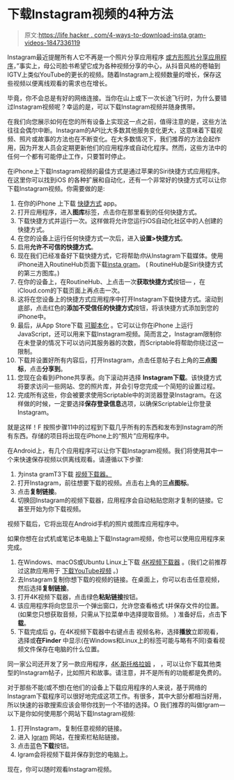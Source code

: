 # 下载Instagram视频的4种方法

> 原文:[https://life hacker . com/4-ways-to-download-insta gram-videos-1847336119](https://lifehacker.com/4-ways-to-download-instagram-videos-1847336119)

Instagram最近提醒所有人它不再是一个照片分享应用程序 [或方形照片分享应用程序](https://wersm.com/instagram-is-no-longer-a-photo-sharing-app)，”事实上，母公司脸书希望它成为各种视频分享的中心，从抖音风格的卷轴到IGTV上类似YouTube的更长的视频。随着Instagram上视频数量的增长，保存这些视频以便离线观看的需求也在增长。

毕竟，你不会总是有好的网络连接。当你在山上或下一次长途飞行时，为什么要错过Instagram视频呢？幸运的是，可以下载Instagram视频并随身携带。

在我们向您展示如何在您的所有设备上实现这一点之前，值得注意的是，这些方法往往会偶尔中断。Instagram的API比大多数其他服务变化更大，这意味着下载视频、照片或故事的方法也在不断变化。在大多数情况下，我们推荐的方法会起作用，因为开发人员会定期更新他们的应用程序或自动化程序。然而，这些方法中的任何一个都有可能停止工作，只要暂时停止。

在iPhone上下载Instagram视频的最佳方式是通过苹果的Siri快捷方式应用程序。在这里你可以找到iOS 的各种扩展和自动化，还有一个非常好的快捷方式可以让你下载Instagram视频。你需要做的是:

1.  在你的iPhone 上下载 [快捷方式](https://apps.apple.com/app/shortcuts/id915249334) app。
2.  打开应用程序，进入**图库**标签，点击你在那里看到的任何快捷方式。
3.  下载快捷方式并运行一次。这样做将允许您运行iOS自动化社区中的人创建的快捷方式。
4.  在您的设备上运行任何快捷方式一次后，进入**设置>快捷方式**。
5.  启用**允许不可信的快捷方式**。
6.  现在我们已经准备好下载快捷方式，它将帮助*你*从Instagram下载媒体。使用iPhone进入RoutineHub页面下载[insta gram](https://routinehub.co/shortcut/7823/)。 ( RoutineHub是Siri快捷方式的第三方图库。)
7.  在你的设备上，在RoutineHub、上点击一次**获取快捷方式**按钮— ，在iCloud.com的下载页面上再点击一次。
8.  这将在您设备上的快捷方式应用程序中打开Instagram下载快捷方式。滚动到底部，点击红色的**添加不受信任的快捷方式**按钮，将该快捷方式添加到您的iPhone中。
9.  最后，从App Store下载 [可脚本化](https://apps.apple.com/app/scriptable/id1405459188) 。它可以让你在iPhone 上运行JavaScript，还可以用来下载Instagram视频。简而言之，Instagram限制你在未登录的情况下可以访问其服务器的次数，而Scriptable将帮助你绕过这一限制。
10.  下载并设置好所有内容后，打开Instagram，点击任意帖子右上角的**三点图标**，点击**分享到**。
11.  您现在会看到iPhone共享表。向下滚动并选择 **Instagram下载**。该快捷方式将要求访问一些网站、您的照片库，并会引导您完成一个简短的设置过程。
12.  完成所有这些，你会被要求使用Scriptable中的浏览器登录Instagram。在这样做的时候，一定要选择**保存登录信息**选项，以确保Scriptable让你登录Instagram。

就是这样！F 按照步骤11中的过程到下载几乎所有的东西和发布到Instagram的所有东西。存储的项目将出现在iPhone上的“照片”应用程序中。

在Android上，有几个应用程序可以让你下载Instagram视频。我们将使用其中一个来快速保存视频以供离线观看。请遵循以下步骤:

1.  为insta gramT3下载 [视频下载器。](https://play.google.com/store/apps/details?id=com.instagram.video.downloader.story.saver.photo.downloader.videodownload.photodownload)
2.  打开Instagram，前往想要下载的视频。点击右上角的**三点图标**。
3.  点击**复制链接**。
4.  切换回Instagram的视频下载器，应用程序会自动粘贴您刚才复制的链接。它甚至开始为你下载视频。

视频下载后，它将出现在Android手机的照片或图库应用程序中。

如果你想在台式机或笔记本电脑上下载Instagram视频，你也可以使用应用程序来完成。

1.  在Windows、macOS或Ubuntu Linux上下载 [4K视频下载器](https://www.4kdownload.com/products/videodownloader/3) 。(我们之前推荐过这款应用用于 [下载YouTube视频](https://lifehacker.com/the-best-apps-to-download-and-archive-youtube-videos-1845478901) 。)
2.  去Instagram复制你想下载的视频的链接。在桌面上，你可以右击任意视频，然后选择**复制链接**。
3.  打开4K视频下载器，点击绿色**粘贴链接**按钮。
4.  该应用程序将向您显示一个弹出窗口，允许您查看格式 t并保存文件的位置。(如果您只想获取音频，只需从下拉菜单中选择提取音频。 ) 准备好后，点击**下载**。
5.  下载完成后 g，在4K视频下载器中右键点击 视频名称，选择**播放**立即观看，选择或**在Finder** 中显示(在Windows和Linux上的标签可能与略有不同)查看视频文件保存在电脑的什么位置。

同一家公司还开发了另一款应用程序，[4K·斯托格拉姆](https://www.4kdownload.com/products/product-stogram) ， ，可以让你下载其他类型的Instagram帖子，比如照片和故事。请注意，并不是所有的功能都是免费的。

对于那些不能(或不想)在他们的设备上下载应用程序的人来说，基于网络的Instagram下载程序可以很好地完成这项工作。有很多，其中大部分都相当好用，所以快速的谷歌搜索应该会带你找到一个不错的选择。O 我们推荐的叫做Igram— 以下是你如何使用那个网站下载Instagram视频:

1.  打开Instagram，复制任意视频的链接。
2.  进入 [Igram](https://igram.io) 网站，在搜索栏粘贴链接。
3.  点击蓝色**下载**按钮。
4.  Igram会将视频下载并保存到您的电脑上。

现在，你可以随时观看Instagram视频。